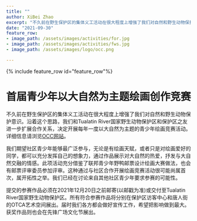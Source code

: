 ```yaml
---
title: ""
author: XiBei Zhao
excerpt: "不久前在野生保护区的集体义工活动在很大程度上增强了我们对自然和野生动物保护意识。沿着这个思路，我们和Tualatin River国家野生动物保护区和保护区之友进一步扩展合作关系，决定开展每年一度以大自然为主题的青少年绘画竞赛活动。"
date: "2021-09-30"
feature_row:
- image_path: /assets/images/activities/for.jpg
- image_path: /assets/images/activities/fws.jpg
- image_path: /assets/images/logo/occ.png

---
```


{% include feature_row id="feature_row"%}

# 首届青少年以大自然为主题绘画创作竞赛

不久前在野生保护区的集体义工活动在很大程度上增强了我们对自然和野生动物保护意识。沿着这个思路，我们和Tualatin River国家野生动物保护区和保护区之友进一步扩展合作关系，决定开展每年一度以大自然为主题的青少年绘画竞赛活动。详细信息请浏览[OCC网站](https://pdxchinese.org/artcontest/)。

我们期望社区青少年能够最广泛参与，无论是有绘画天赋，或者只是对绘画爱好的同学，都可以充分发挥自己的想象力，通过作品展示对大自然的热爱，抒发与大自然交融的情感。此项活动充分借鉴了联邦青少年野鸭邮票设计绘画大赛做法，也会有邮票评审委员参加评审。这种通过与社区合作开展绘画竞赛活动很可能尚属首次，属开拓性之举。我们已经在讨论来自其他社区青少年要求参赛的可能性。

提交的参赛作品必须在2021年12月20日之前邮寄(以邮戳为准)或交付至Tualatin River国家野生动物保护区。所有符合参赛作品将分别在保护区访客中心和唐人街的OTCA艺术空间展出。届时我们各方都会做好宣传工作，希望把影响做到最大。获奖作品则也会在先锋广场文化节展出。
